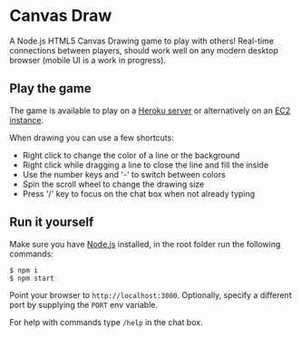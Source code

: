 # Canvas Draw
A Node.js HTML5 Canvas Drawing game to play with others!
Real-time connections between players, should work well on any modern desktop browser (mobile UI is a work in progress).

## Play the game

The game is available to play on a [Heroku server](http://canvas-draw-master.herokuapp.com)
or alternatively on an [EC2 instance](http://ec2-52-11-47-52.us-west-2.compute.amazonaws.com/draw/).

When drawing you can use a few shortcuts:
- Right click to change the color of a line or the background
- Right click while dragging a line to close the line and fill the inside
- Use the number keys and '-' to switch between colors
- Spin the scroll wheel to change the drawing size
- Press '/' key to focus on the chat box when not already typing

## Run it yourself

Make sure you have [Node.js](https://nodejs.org) installed, in the root folder run the following commands:
```
$ npm i
$ npm start
```

Point your browser to `http://localhost:3000`. Optionally, specify a different port by supplying the `PORT` env variable.

For help with commands type `/help` in the chat box.